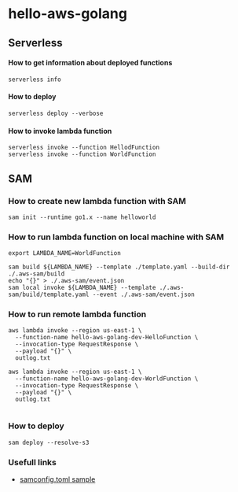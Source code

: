 # hello-aws-golang

## Serverless

#### How to get information about deployed functions

```shell
serverless info
```

#### How to deploy

```shell
serverless deploy --verbose
```

#### How to invoke lambda function

```shell
serverless invoke --function HellodFunction
serverless invoke --function WorldFunction
```

## SAM

### How to create new lambda function with SAM

```shell
sam init --runtime go1.x --name helloworld
```

### How to run lambda function on local machine with SAM

```shell
export LAMBDA_NAME=WorldFunction

sam build ${LAMBDA_NAME} --template ./template.yaml --build-dir ./.aws-sam/build
echo "{}" > ./.aws-sam/event.json
sam local invoke ${LAMBDA_NAME} --template ./.aws-sam/build/template.yaml --event ./.aws-sam/event.json
```

### How to run remote lambda function

```shell
aws lambda invoke --region us-east-1 \
  --function-name hello-aws-golang-dev-HelloFunction \
  --invocation-type RequestResponse \
  --payload "{}" \
  outlog.txt

aws lambda invoke --region us-east-1 \
  --function-name hello-aws-golang-dev-WorldFunction \
  --invocation-type RequestResponse \
  --payload "{}" \
  outlog.txt
  
```

### How to deploy

```shell
sam deploy --resolve-s3
```

### Usefull links

* [samconfig.toml sample](https://docs.aws.amazon.com/serverless-application-model/latest/developerguide/serverless-sam-cli-config.html)
